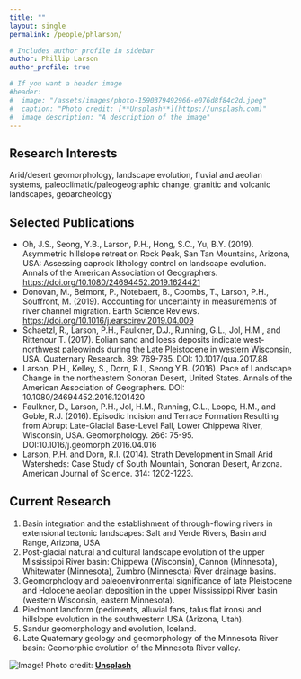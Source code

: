 ```yaml
---
title: ""
layout: single
permalink: /people/phlarson/

# Includes author profile in sidebar
author: Phillip Larson
author_profile: true

# If you want a header image
#header:
#  image: "/assets/images/photo-1590379492966-e076d8f84c2d.jpeg"
#  caption: "Photo credit: [**Unsplash**](https://unsplash.com)"
#  image_description: "A description of the image"
---
```


## Research Interests
Arid/desert geomorphology, landscape evolution, fluvial and aeolian systems, paleoclimatic/paleogeographic change, granitic and volcanic landscapes, geoarcheology

## Selected Publications

* Oh, J.S., Seong, Y.B., Larson, P.H., Hong, S.C., Yu, B.Y. (2019). Asymmetric hillslope retreat on Rock Peak, San Tan Mountains, Arizona, USA: Assessing caprock lithology control on landscape evolution. Annals of the American Association of Geographers. https://doi.org/10.1080/24694452.2019.1624421
* Donovan, M., Belmont, P., Notebaert, B., Coombs, T., Larson, P.H., Souffront, M. (2019). Accounting for uncertainty in measurements of river channel migration. Earth Science Reviews. https://doi.org/10.1016/j.earscirev.2019.04.009
* Schaetzl, R., Larson, P.H., Faulkner, D.J., Running, G.L., Jol, H.M., and Rittenour T. (2017).  Eolian sand and loess deposits indicate west-northwest paleowinds during the Late Pleistocene in western Wisconsin, USA. Quaternary Research. 89: 769-785. DOI: 10.1017/qua.2017.88
* Larson, P.H., Kelley, S., Dorn, R.I., Seong Y.B. (2016). Pace of Landscape Change in the northeastern Sonoran Desert, United States. Annals of the American Association of Geographers. DOI: 10.1080/24694452.2016.1201420
* Faulkner, D., Larson, P.H., Jol, H.M., Running, G.L., Loope, H.M., and Goble, R.J. (2016). Episodic Incision and Terrace Formation Resulting from Abrupt Late-Glacial Base-Level Fall, Lower Chippewa River, Wisconsin, USA. Geomorphology. 266: 75-95.  DOI:10.1016/j.geomorph.2016.04.016
* Larson, P.H. and Dorn, R.I. (2014). Strath Development in Small Arid Watersheds: Case Study of South Mountain, Sonoran Desert, Arizona. American Journal of Science. 314: 1202-1223.

## Current Research

1. Basin integration and the establishment of through-flowing rivers in extensional tectonic landscapes: Salt and Verde Rivers, Basin and Range, Arizona, USA
2. Post-glacial natural and cultural landscape evolution of the upper Mississippi River basin: Chippewa (Wisconsin), Cannon (Minnesota), Whitewater (Minnesota), Zumbro (Minnesota) River drainage basins.
3. Geomorphology and paleoenvironmental significance of late Pleistocene and Holocene aeolian deposition in the upper Mississippi River basin (western Wisconsin, eastern Minnesota).
4. Piedmont landform (pediments, alluvial fans, talus flat irons) and hillslope evolution in the southwestern USA (Arizona, Utah).
5. Sandur geomorphology and evolution, Iceland.
6. Late Quaternary geology and geomorphology of the Minnesota River basin: Geomorphic evolution of the Minnesota River valley.

![Image!](/assets/images/photo-1590379492966-e076d8f84c2d.jpeg)
Photo credit: [**Unsplash**](https://unsplash.com)
